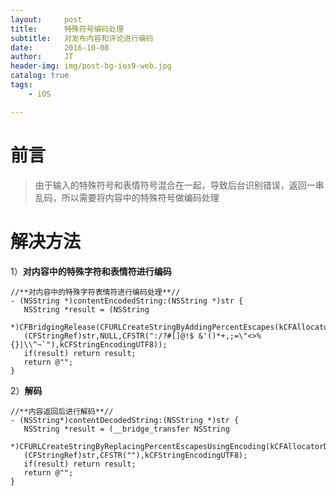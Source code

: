 ```yaml
---
layout:     post
title:      特殊符号编码处理
subtitle:   对发布内容和评论进行编码
date:       2016-10-08
author:     JT
header-img: img/post-bg-ios9-web.jpg
catalog: true
tags:
    - iOS

---
```


# 前言
>由于输入的特殊符号和表情符号混合在一起，导致后台识别错误，返回一串乱码，所以需要将内容中的特殊符号做编码处理

# 解决方法
1）**对内容中的特殊字符和表情符进行编码**

```
//**对内容中的特殊字符表情符进行编码处理**//
- (NSString *)contentEncodedString:(NSString *)str {   
   NSString *result = (NSString
   *)CFBridgingRelease(CFURLCreateStringByAddingPercentEscapes(kCFAllocatorDefault, 
   (CFStringRef)str,NULL,CFSTR(":/?#[]@!$ &'()*+,;=\"<>%{}|\\^~`"),kCFStringEncodingUTF8));   
   if(result) return result;   
   return @"";
}
```
2）**解码**

```
//**内容返回后进行解码**//
- (NSString*)contentDecodedString:(NSString *)str {   
   NSString *result = (__bridge_transfer NSString  
   *)CFURLCreateStringByReplacingPercentEscapesUsingEncoding(kCFAllocatorDefault,   
   (CFStringRef)str,CFSTR(""),kCFStringEncodingUTF8);   
   if(result) return result;   
   return @"";
}

```